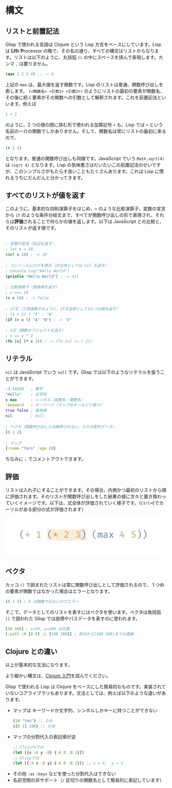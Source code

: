 # 構文

## リストと前置記法

Glisp で使われる言語は Clojure という Lisp 方言をベースにしています。Lisp は **LIS**t **P**rocessor の略で、その名の通り、すべての構文はリストからなります。リストは以下のように、丸括弧 `()` の中にスペースを挟んで表現します。カンマ `,` は要りません。

```clojure
(max 1 2 3 4) ;; -> 4
```

上記の `max` は、最大値を返す関数です。Lisp のリストは普通、関数呼び出しを表します。 `(<関数名> <引数1> <引数2>)` のようにリストの最初の要素が関数名、その後に続く要素がその関数への引数として解釈されます。これを前置記法といいます。例えば

```js
1 + 2
```

のように、2 つの値の間に挟む形で使われる加算記号 `+` も、Lisp では `+` という名前の一介の関数でしかありません。そして、関数名は常にリストの最初に来るので、

```clojure
(+ 1 2)
```

となります。普通の関数呼び出しも同様です。JavaScript でいう `Math.sqrt(4)` は `(sqrt 4)` となります。Lisp の気味悪さはだいたいこの前置記法のせいですが、このシンプルさがもたらす良いこともたくさんあります。これは Lisp に慣れるうちにだんだんと分かってきます。

## すべてのリストが値を返す

このように、基本的な四則演算子をはじめ、`>` のような比較演算子、変数の宣言から `if` のような条件分岐文まで、すべてが関数呼び出しの形で表現され、それらは**評価**されることで何らかの値を返します。以下は JavaScript との比較と、そのリストが返す値です。

```clojure

; 変数の宣言（右辺を返す）
; let x = 10
(def x 10) ; -> 10

; コンソールにログを表示（文全体としては nil を返す）
; console.log("Hello World")
(println "Hello World") ; -> nil

; 比較演算子（真偽値を返す）
; x === 10
(= x 10) ; -> false

; if文（三項演算子のように、if文全体としても1つの値を返す）
; (x > 5) ? "A" : "B"
(if (> x 5) "A" "B") ; -> "A"

; λ式（関数オブジェクトを返す）
; x => x * 2
(fn [x] (* x 2)) ; -> (fn [x] (x * 2))
```

## リテラル

`nil` は JavaScript でいう `null` です。Glisp では以下のようなリテラルを扱うことができます。

```clojure
-3.14159   ; 数字
"Hello"    ; 文字列
x max      ; シンボル（変数名・関数名）
:keyword   ; キーワード（マップのキーなどで使う）
true false ; 真偽値
nil        ; null

; ベクタ（関数呼び出しとは解釈されない、ただの配列データ）
[0 1 2]

; マップ
{:name "Taro" :age 20}
```

ちなみに `;` でコメントアウトできます。

## 評価

リストは入れ子にすることができます。その場合、内側かつ最初のリストから順に評価されます。そのリストが関数呼び出しをした結果の値に次々と置き換わっていくイメージです。以下は、式全体が評価されていく様子です。（`Ctrl+E`でカーソルがある部分の式が評価されます）

![](./_media/evaluation.gif)

## ベクタ

カッコ `()` で囲まれたリストは常に関数呼び出しとして評価されるので、 1 つめの要素が関数ではなかった場合はエラーとなります。

```clojure
(0 1 2) ; 0 は関数ではないのでエラー
```

そこで、データとしてのリストを表すにはベクタを使います。ベクタは角括弧 `[]` で囲われた Glisp では座標やパスデータを表すのに使われます。

```clojure
[50 100] ; x=50, y=100 の位置
[:path :M [0 0] :L [100 100]] ; 原点から[100 100]までの直線
```

## Clojure との違い

以上が基本的な文法になります。

より細かい構文は、[Clojure 入門](https://japan-clojurians.github.io/clojure-site-ja/guides/learn/syntax)を読んでください。

Glisp で使われる Lisp は Clojure をベースにした簡易的なものです。実装されていないコアライブラリもあります。文法としては、例えば以下のような違いがあります。

- マップは キーワードか文字列、シンボルしかキーに持つことができない
  ```clojure
  {10 "ten"} ;; だめ
  {[0 1] 100} ;; だめ
  ```
- マップの分割代入の表記順が逆
  ```clojure
  ;; Clojureでは
  (let [{x :A y :B} {:A 0 :B 1}])
  ;; Glispでは
  (let [{:A x :B y} {:A 0 :B 1}]) ;; x = 0,  y = 1
  ```
- その他 `:as` `:keys` などを使った分割代入はできない
- 名前空間の非サポート（`/` 区切りの関数名として簡易的に表記しています）
